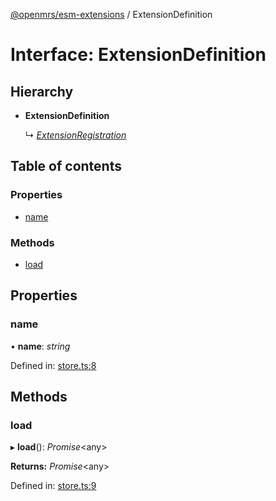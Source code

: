 [@openmrs/esm-extensions](../API.md) / ExtensionDefinition

# Interface: ExtensionDefinition

## Hierarchy

* **ExtensionDefinition**

  ↳ [*ExtensionRegistration*](extensionregistration.md)

## Table of contents

### Properties

- [name](extensiondefinition.md#name)

### Methods

- [load](extensiondefinition.md#load)

## Properties

### name

• **name**: *string*

Defined in: [store.ts:8](https://github.com/openmrs/openmrs-esm-core/blob/master/packages/esm-extensions/src/store.ts#L8)

## Methods

### load

▸ **load**(): *Promise*<any\>

**Returns:** *Promise*<any\>

Defined in: [store.ts:9](https://github.com/openmrs/openmrs-esm-core/blob/master/packages/esm-extensions/src/store.ts#L9)
